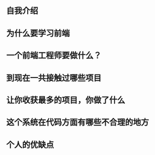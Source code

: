 ## 自我介绍

## 为什么要学习前端

## 一个前端工程师要做什么？

## 到现在一共接触过哪些项目

## 让你收获最多的项目，你做了什么

## 这个系统在代码方面有哪些不合理的地方

## 个人的优缺点